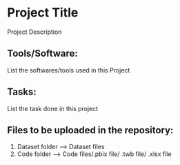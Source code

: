 # Project Title

Project Description

## Tools/Software:

List the softwares/tools used in this Project

## Tasks:

List the task done in this project


## Files to be uploaded in the repository:
1) Dataset folder --> Dataset files
2) Code folder --> Code files/.pbix file/ .twb file/ .xlsx file

